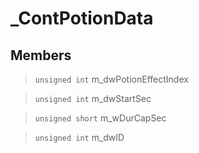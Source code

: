 # _ContPotionData
 
## Members
 
> `unsigned int` m_dwPotionEffectIndex
 
> `unsigned int` m_dwStartSec
 
> `unsigned short` m_wDurCapSec
 
> `unsigned int` m_dwID
 
